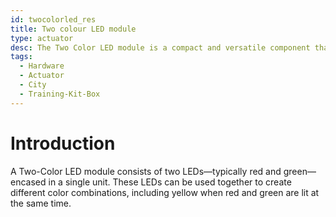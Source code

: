 ```yaml
---
id: twocolorled_res
title: Two colour LED module
type: actuator
desc: The Two Color LED module is a compact and versatile component that features two different-colored LEDs in a single package
tags:
  - Hardware
  - Actuator
  - City
  - Training-Kit-Box
---
```


# Introduction
A Two-Color LED module consists of two LEDs—typically red and green—encased in a single unit. These LEDs can be used together to create different color combinations, including yellow when red and green are lit at the same time.


